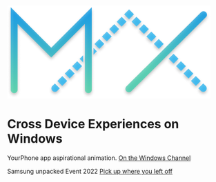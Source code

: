 ![image](https://github.com/MobileAndCrossDevice/mobileandcrossdevice.github.io/blob/main/images/maxcolor.png)

# Cross Device Experiences on Windows

YourPhone app aspirational animation. [On the Windows Channel](https://www.youtube.com/watch?v=tZrpoSUQCJ0) 

Samsung unpacked Event 2022 [Pick up where you left off](https://www.youtube.com/watch?v=KpTBm_fg-Wk&t=3322s)

